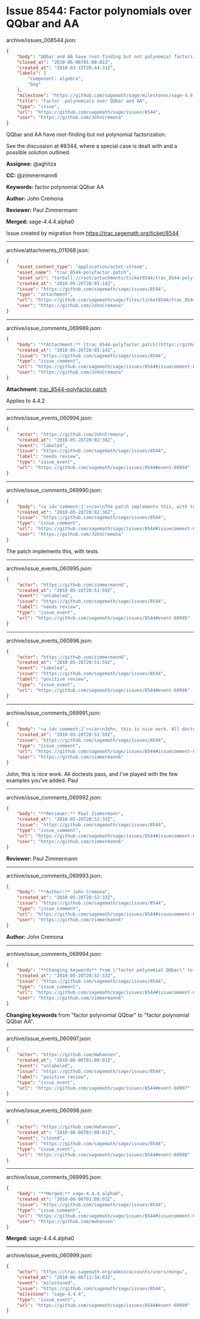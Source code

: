 # Issue 8544: Factor  polynomials over QQbar and AA

archive/issues_008544.json:
```json
{
    "body": "QQbar and AA have root-finding but not polynomial factorization.\n\nSee the discussion at #8344, where a special case is dealt with and a possible solution outlined.\n\n**Assignee:** @aghitza\n\n**CC:**  @zimmermann6\n\n**Keywords:** factor polynomial QQbar AA\n\n**Author:** John Cremona\n\n**Reviewer:** Paul Zimmermann\n\n**Merged:** sage-4.4.4.alpha0\n\nIssue created by migration from https://trac.sagemath.org/ticket/8544\n\n",
    "closed_at": "2010-06-06T01:08:01Z",
    "created_at": "2010-03-15T20:44:31Z",
    "labels": [
        "component: algebra",
        "bug"
    ],
    "milestone": "https://github.com/sagemath/sage/milestones/sage-4.4.4",
    "title": "Factor  polynomials over QQbar and AA",
    "type": "issue",
    "url": "https://github.com/sagemath/sage/issues/8544",
    "user": "https://github.com/JohnCremona"
}
```
QQbar and AA have root-finding but not polynomial factorization.

See the discussion at #8344, where a special case is dealt with and a possible solution outlined.

**Assignee:** @aghitza

**CC:**  @zimmermann6

**Keywords:** factor polynomial QQbar AA

**Author:** John Cremona

**Reviewer:** Paul Zimmermann

**Merged:** sage-4.4.4.alpha0

Issue created by migration from https://trac.sagemath.org/ticket/8544





---

archive/attachments_011068.json:
```json
{
    "asset_content_type": "application/octet-stream",
    "asset_name": "trac_8544-polyfactor.patch",
    "asset_url": "tarball://root/attachments/ticket8544/trac_8544-polyfactor.patch",
    "created_at": "2010-05-26T20:01:14Z",
    "issue": "https://github.com/sagemath/sage/issues/8544",
    "type": "attachment",
    "url": "https://github.com/sagemath/sage/files/ticket8544/trac_8544-polyfactor.patch",
    "user": "https://github.com/JohnCremona"
}
```



---

archive/issue_comments_069989.json:
```json
{
    "body": "**Attachment:** [trac_8544-polyfactor.patch](https://github.com/sagemath/sage/files/ticket8544/trac_8544-polyfactor.patch)\n\nApplies to 4.4.2",
    "created_at": "2010-05-26T20:01:14Z",
    "issue": "https://github.com/sagemath/sage/issues/8544",
    "type": "issue_comment",
    "url": "https://github.com/sagemath/sage/issues/8544#issuecomment-69989",
    "user": "https://github.com/JohnCremona"
}
```

**Attachment:** [trac_8544-polyfactor.patch](https://github.com/sagemath/sage/files/ticket8544/trac_8544-polyfactor.patch)

Applies to 4.4.2



---

archive/issue_events_060994.json:
```json
{
    "actor": "https://github.com/JohnCremona",
    "created_at": "2010-05-26T20:02:36Z",
    "event": "labeled",
    "issue": "https://github.com/sagemath/sage/issues/8544",
    "label": "needs review",
    "type": "issue_event",
    "url": "https://github.com/sagemath/sage/issues/8544#event-60994"
}
```



---

archive/issue_comments_069990.json:
```json
{
    "body": "<a id='comment:1'></a>\nThe patch implements this, with tests.",
    "created_at": "2010-05-26T20:02:36Z",
    "issue": "https://github.com/sagemath/sage/issues/8544",
    "type": "issue_comment",
    "url": "https://github.com/sagemath/sage/issues/8544#issuecomment-69990",
    "user": "https://github.com/JohnCremona"
}
```

<a id='comment:1'></a>
The patch implements this, with tests.



---

archive/issue_events_060995.json:
```json
{
    "actor": "https://github.com/zimmermann6",
    "created_at": "2010-05-28T20:51:59Z",
    "event": "unlabeled",
    "issue": "https://github.com/sagemath/sage/issues/8544",
    "label": "needs review",
    "type": "issue_event",
    "url": "https://github.com/sagemath/sage/issues/8544#event-60995"
}
```



---

archive/issue_events_060996.json:
```json
{
    "actor": "https://github.com/zimmermann6",
    "created_at": "2010-05-28T20:51:59Z",
    "event": "labeled",
    "issue": "https://github.com/sagemath/sage/issues/8544",
    "label": "positive review",
    "type": "issue_event",
    "url": "https://github.com/sagemath/sage/issues/8544#event-60996"
}
```



---

archive/issue_comments_069991.json:
```json
{
    "body": "<a id='comment:2'></a>\nJohn, this is nice work. All doctests pass, and I've played with the few examples you've added.\nPaul",
    "created_at": "2010-05-28T20:51:59Z",
    "issue": "https://github.com/sagemath/sage/issues/8544",
    "type": "issue_comment",
    "url": "https://github.com/sagemath/sage/issues/8544#issuecomment-69991",
    "user": "https://github.com/zimmermann6"
}
```

<a id='comment:2'></a>
John, this is nice work. All doctests pass, and I've played with the few examples you've added.
Paul



---

archive/issue_comments_069992.json:
```json
{
    "body": "**Reviewer:** Paul Zimmermann",
    "created_at": "2010-05-28T20:52:33Z",
    "issue": "https://github.com/sagemath/sage/issues/8544",
    "type": "issue_comment",
    "url": "https://github.com/sagemath/sage/issues/8544#issuecomment-69992",
    "user": "https://github.com/zimmermann6"
}
```

**Reviewer:** Paul Zimmermann



---

archive/issue_comments_069993.json:
```json
{
    "body": "**Author:** John Cremona",
    "created_at": "2010-05-28T20:52:33Z",
    "issue": "https://github.com/sagemath/sage/issues/8544",
    "type": "issue_comment",
    "url": "https://github.com/sagemath/sage/issues/8544#issuecomment-69993",
    "user": "https://github.com/zimmermann6"
}
```

**Author:** John Cremona



---

archive/issue_comments_069994.json:
```json
{
    "body": "**Changing keywords** from \"factor polynomial QQbar\" to \"factor polynomial QQbar AA\".",
    "created_at": "2010-05-28T20:52:33Z",
    "issue": "https://github.com/sagemath/sage/issues/8544",
    "type": "issue_comment",
    "url": "https://github.com/sagemath/sage/issues/8544#issuecomment-69994",
    "user": "https://github.com/zimmermann6"
}
```

**Changing keywords** from "factor polynomial QQbar" to "factor polynomial QQbar AA".



---

archive/issue_events_060997.json:
```json
{
    "actor": "https://github.com/mwhansen",
    "created_at": "2010-06-06T01:08:01Z",
    "event": "unlabeled",
    "issue": "https://github.com/sagemath/sage/issues/8544",
    "label": "positive review",
    "type": "issue_event",
    "url": "https://github.com/sagemath/sage/issues/8544#event-60997"
}
```



---

archive/issue_events_060998.json:
```json
{
    "actor": "https://github.com/mwhansen",
    "created_at": "2010-06-06T01:08:01Z",
    "event": "closed",
    "issue": "https://github.com/sagemath/sage/issues/8544",
    "type": "issue_event",
    "url": "https://github.com/sagemath/sage/issues/8544#event-60998"
}
```



---

archive/issue_comments_069995.json:
```json
{
    "body": "**Merged:** sage-4.4.4.alpha0",
    "created_at": "2010-06-06T01:08:01Z",
    "issue": "https://github.com/sagemath/sage/issues/8544",
    "type": "issue_comment",
    "url": "https://github.com/sagemath/sage/issues/8544#issuecomment-69995",
    "user": "https://github.com/mwhansen"
}
```

**Merged:** sage-4.4.4.alpha0



---

archive/issue_events_060999.json:
```json
{
    "actor": "https://trac.sagemath.org/admin/accounts/users/mvngu",
    "created_at": "2010-06-06T12:34:03Z",
    "event": "milestoned",
    "issue": "https://github.com/sagemath/sage/issues/8544",
    "milestone": "sage-4.4.4",
    "type": "issue_event",
    "url": "https://github.com/sagemath/sage/issues/8544#event-60999"
}
```
